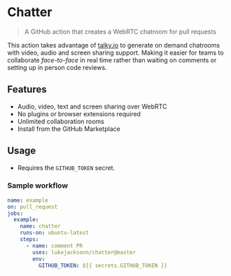 # Chatter

> A GitHub action that creates a WebRTC chatroom for pull requests

This action takes advantage of [talky.io](https://talky.io) to generate on demand chatrooms with video, audio and screen sharing support. Making it easier for teams to collaborate _face-to-face_ in real time rather than waiting on comments or setting up in person code reviews.

## Features

- Audio, video, text and screen sharing over WebRTC
- No plugins or browser extensions required
- Unlimited collaboration rooms
- Install from the GitHub Marketplace

## Usage

- Requires the `GITHUB_TOKEN` secret.

### Sample workflow

```yml
name: example
on: pull_request
jobs:
  example:
    name: chatter
    runs-on: ubuntu-latest
    steps:
      - name: comment PR
        uses: lukejacksonn/chatter@master
        env:
          GITHUB_TOKEN: ${{ secrets.GITHUB_TOKEN }}
```
